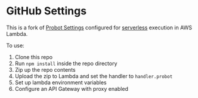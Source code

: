 # GitHub Settings

This is a fork of [Probot Settings](https://github.com/probot/settings) configured for [serverless](https://github.com/probot/serverless-lambda) execution in AWS Lambda. 

To use:
1. Clone this repo
2. Run `npm install` inside the repo directory
3. Zip up the repo contents
4. Upload the zip to Lambda and set the handler to `handler.probot`
5. Set up lambda environment variables
6. Configure an API Gateway with proxy enabled